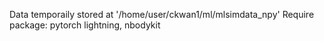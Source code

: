 Data temporaily stored at '/home/user/ckwan1/ml/mlsimdata_npy'
Require package: pytorch lightning, nbodykit
